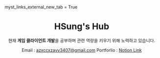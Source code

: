myst_links_external_new_tab = True

<div align="center"><h1>HSung's Hub</h1></div>

<div align="center">
현재 <strong>게임 클라이언트 개발</strong>을 공부하며 관련 역량을 키우기 위해 노력하고 있습니다.

Email : azxccxzavv3407@gmail.com
Portforlio : <a href="https://dented-ray-2af.notion.site/11fafdae07fa8006bf68d29d8e1cf98b?pvs=4" target="blank">Notion Link</a>
</div>
